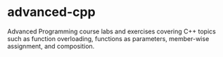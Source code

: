 # advanced-cpp
Advanced Programming course labs and exercises covering C++ topics such as function overloading, functions as parameters, member-wise assignment, and composition. 

